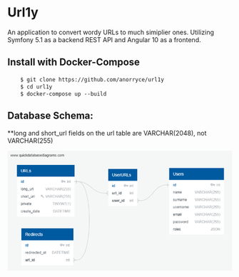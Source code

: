 # Url1y

An application to convert wordy URLs to much simiplier ones. Utilizing Symfony 5.1 as a backend REST API and Angular 10 as a frontend.

## Install with Docker-Compose

```
    $ git clone https://github.com/anorryce/url1y
    $ cd url1y
    $ docker-compose up --build
```
## Database Schema:

**long and short_url fields on the url table are VARCHAR(2048), not VARCHAR(255)

![Database Schema](/schema.png)


